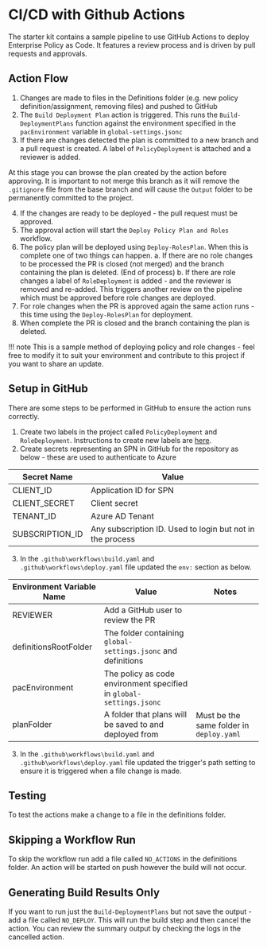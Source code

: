 # CI/CD with Github Actions

The starter kit contains a sample pipeline to use GitHub Actions to deploy Enterprise Policy as Code. It features a review process and is driven by pull requests and approvals.

## Action Flow

1. Changes are made to files in the Definitions folder (e.g. new policy definition/assignment, removing files) and pushed to GitHub
2. The ```Build Deployment Plan``` action is triggered. This runs the ```Build-DeploymentPlans``` function against the environment specified in the ```pacEnvironment``` variable in ```global-settings.jsonc```
3. If there are changes detected the plan is committed to a new branch and a pull request is created. A label of ```PolicyDeployment``` is attached and a reviewer is added.

At this stage you can browse the plan created by the action before approving. It is important to not merge this branch as it will remove the ```.gitignore``` file from the base branch and will cause the ```Output``` folder to be permanently committed to the project.

4. If the changes are ready to be deployed - the pull request must be approved. 
5. The approval action will start the ```Deploy Policy Plan and Roles``` workflow. 
6. The policy plan will be deployed using ```Deploy-RolesPlan```. When this is complete one of two things can happen.
    a. If there are no role changes to be processed the PR is closed (not merged) and the branch containing the plan is deleted. (End of process)
    b. If there are role changes a label of ```RoleDeployment``` is added - and the reviewer is removed and re-added. This triggers another review on the pipeline which must be approved before role changes are deployed.
7. For role changes when the PR is approved again the same action runs - this time using the ```Deploy-RolesPlan``` for deployment.
8. When complete the PR is closed and the branch containing the plan is deleted. 

!!! note
    This is a sample method of deploying policy and role changes - feel free to modify it to suit your environment and contribute to this project if you want to share an update.

## Setup in GitHub

There are some steps to be performed in GitHub to ensure the action runs correctly.

1. Create two labels in the project called ```PolicyDeployment``` and ```RoleDeployment```. Instructions to create new labels are [here](https://docs.github.com/en/issues/using-labels-and-milestones-to-track-work/managing-labels#creating-a-label).
2. Create secrets representing an SPN in GitHub for the repository as below - these are used to authenticate to Azure

| Secret Name | Value |
|---|---|
| CLIENT_ID | Application ID for SPN |
| CLIENT_SECRET | Client secret |
| TENANT_ID | Azure AD Tenant |
| SUBSCRIPTION_ID | Any subscription ID. Used to login but not in the process |

3. In the ```.github\workflows\build.yaml``` and ```.github\workflows\deploy.yaml``` file updated the ```env:``` section as below.

| Environment Variable Name | Value | Notes |
|---|---|---|
| REVIEWER | Add a GitHub user to review the PR |
| definitionsRootFolder | The folder containing ```global-settings.jsonc``` and definitions |
| pacEnvironment | The policy as code environment specified in ```global-settings.jsonc``` |
| planFolder | A folder that plans will be saved to and deployed from | Must be the same folder in ```deploy.yaml``` |

3. In the ```.github\workflows\build.yaml``` and ```.github\workflows\deploy.yaml``` file updated the trigger's path setting to ensure it is triggered when a file change is made. 

## Testing

To test the actions make a change to a file in the definitions folder.

## Skipping a Workflow Run

To skip the workflow run add a file called ```NO_ACTIONS``` in the definitions folder. An action will be started on push however the build will not occur. 

## Generating Build Results Only

If you want to run just the ```Build-DeploymentPlans``` but not save the output - add a file called ```NO_DEPLOY```. This will run the build step and then cancel the action. You can review the summary output by checking the logs in the cancelled action. 


